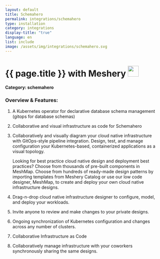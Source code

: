```yaml
---
layout: default
title: Schemahero
permalink: integrations/schemahero
type: installation
category: integrations
display-title: "true"
language: en
list: include
image: /assets/img/integrations/schemahero.svg
---
```


<h1>{{ page.title }} with Meshery <img src="{{ page.image }}" style="width: 35px; height: 35px;" /></h1>


#### Category: schemahero

### Overview & Features:
1. A Kubernetes operator for declarative database schema management (gitops for database schemas)

2. Collaborative and visual infrastructure as code for Schemahero

4. 
    Collaboratively and visually diagram your cloud native infrastructure with GitOps-style pipeline integration. Design, test, and manage configuration your Kubernetes-based, containerized applications as a visual topology.



    Looking for best practice cloud native design and deployment best practices? Choose from thousands of pre-built components in MeshMap. Choose from hundreds of ready-made design patterns by importing templates from Meshery Catalog or use our low code designer, MeshMap, to create and deploy your own cloud native infrastructure designs.



5. Drag-n-drop cloud native infrastructure designer to configure, model, and deploy your workloads.

6. Invite anyone to review and make changes to your private designs.

7. Ongoing synchronization of Kubernetes configuration and changes across any number of clusters.

8. Collaborative Infrastructure as Code

9. Collaboratively manage infrastructure with your coworkers synchronously sharing the same designs.

